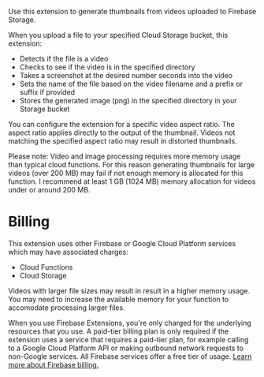 Use this extension to generate thumbnails from videos uploaded to Firebase Storage.

When you upload a file to your specified Cloud Storage bucket, this extension:

-  Detects if the file is a video
-  Checks to see if the video is in the specified directory
-  Takes a screenshot at the desired number seconds into the video
-  Sets the name of the file based on the video filename and a prefix or suffix if provided
-  Stores the generated image (png) in the specified directory in your Storage bucket

You can configure the extension for a specific video aspect ratio. The aspect ratio applies directly to the output of the thumbnail. Videos not matching the specified aspect ratio may result in distorted thumbnails.

Please note: Video and image processing requires more memory usage than typical cloud functions. For this reason generating thumbnails for large videos (over 200 MB) may fail if not enough memory is allocated for this function. I recommend at least 1 GB (1024 MB) memory allocation for videos under or around 200 MB.

# Billing

This extension uses other Firebase or Google Cloud Platform services which may have associated charges:

-  Cloud Functions
-  Cloud Storage

Videos with larger file sizes may result in result in a higher memory usage. You may need to increase the available memory for your function to accomodate processing larger files.

When you use Firebase Extensions, you're only charged for the underlying resources that you use. A paid-tier billing plan is only required if the extension uses a service that requires a paid-tier plan, for example calling to a Google Cloud Platform API or making outbound network requests to non-Google services. All Firebase services offer a free tier of usage. [Learn more about Firebase billing.](https://firebase.google.com/pricing)
